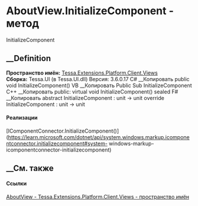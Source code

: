 # AboutView.InitializeComponent - метод
InitializeComponent
## __Definition
 **Пространство имён:**
[Tessa.Extensions.Platform.Client.Views](N_Tessa_Extensions_Platform_Client_Views.htm)  
 **Сборка:** Tessa.UI (в Tessa.UI.dll) Версия: 3.6.0.17
C# __Копировать
     public void InitializeComponent()
VB __Копировать
     Public Sub InitializeComponent
C++ __Копировать
     public:
    virtual void InitializeComponent() sealed
F# __Копировать
     abstract InitializeComponent : unit -> unit 
    override InitializeComponent : unit -> unit 
#### Реализации
[IComponentConnector.InitializeComponent()](https://learn.microsoft.com/dotnet/api/system.windows.markup.icomponentconnector.initializecomponent#system-
windows-markup-icomponentconnector-initializecomponent)  
##  __См. также
#### Ссылки
[AboutView - ](T_Tessa_Extensions_Platform_Client_Views_AboutView.htm)
[Tessa.Extensions.Platform.Client.Views - пространство
имён](N_Tessa_Extensions_Platform_Client_Views.htm)
